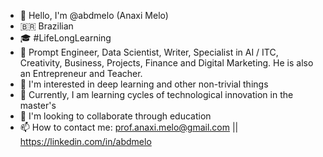 - 👋 Hello, I'm @abdmelo (Anaxi Melo)
- 🇧🇷 Brazilian
- 🎓 #LifeLongLearning
- 🧬 Prompt Engineer, Data Scientist, Writer, Specialist in AI / ITC, Creativity, Business, Projects, Finance and Digital Marketing. He is also an Entrepreneur and Teacher.
- 👀 I'm interested in deep learning and other non-trivial things
- 🌱 Currently, I am learning cycles of technological innovation in the master's
- 💞️ I'm looking to collaborate through education
- 📫 How to contact me: prof.anaxi.melo@gmail.com || https://linkedin.com/in/abdmelo

<!---
abdmelo/abdmelo is a ✨ special ✨ repository because its `README.md` (this file) appears on your GitHub profile.
You can click the Preview link to take a look at your changes.
--->
